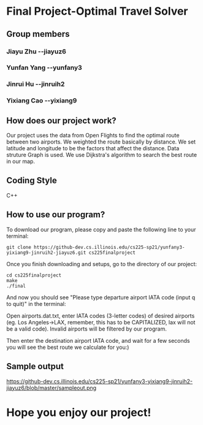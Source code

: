 # Final Project-Optimal Travel Solver

## Group members

### Jiayu Zhu --jiayuz6
### Yunfan Yang --yunfany3
### Jinrui Hu --jinruih2
### Yixiang Cao --yixiang9




## How does our project work?
Our project uses the data from Open Flights to find the optimal route between two airports. We weighted the route basically by distance. We set latitude and longitude to be the factors that affect the distance. Data struture Graph is used. We use Dijkstra's algorithm to search the best route in our map.


## Coding Style

C++ 


## How to use our program?

To download our program, please copy and paste the following line to your terminal:

    git clone https://github-dev.cs.illinois.edu/cs225-sp21/yunfany3-yixiang9-jinruih2-jiayuz6.git cs225finalproject
    
Once you finish downloading and setups, go to the directory of our project:
    
    cd cs225finalproject
    make
    ./final
    
And now you should see "Please type departure airport IATA code (input q to quit)" in the terminal:

Open airports.dat.txt, enter IATA codes (3-letter codes) of desired airports (eg. Los Angeles->LAX, remember, this has to be CAPITALIZED, lax will not be a valid code). Invalid airports will be filtered by our program.

Then enter the destination airport IATA code, and wait for a few seconds you will see the best route we calculate for you:)


## Sample output


https://github-dev.cs.illinois.edu/cs225-sp21/yunfany3-yixiang9-jinruih2-jiayuz6/blob/master/sampleout.png






# Hope you enjoy our project!

